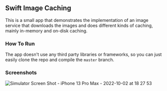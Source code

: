 ## Swift Image Caching

This is a small app that demonstrates the implementation of an image service that downloads the images and does different kinds of caching, mainly in-memory and on-disk caching.

### How To Run

The app doesn't use any third party libraries or frameworks, so you can just easily clone the repo and compile the `master` branch.

### Screenshots

![Simulator Screen Shot - iPhone 13 Pro Max - 2022-10-02 at 18 27 53](https://user-images.githubusercontent.com/241657/193465303-869ede96-26cd-420b-9268-a69fc61b80ed.png)
